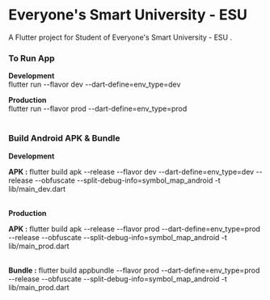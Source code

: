 
# Everyone's Smart University - ESU

A Flutter project for Student of Everyone's Smart University - ESU .

### To Run App

**Development**<br/>
flutter run --flavor dev --dart-define=env_type=dev<br/>

**Production**<br/>
flutter run --flavor prod --dart-define=env_type=prod<br/><br/>

### Build Android APK & Bundle

**Development**<br/>

**APK :** flutter build apk --release --flavor dev --dart-define=env_type=dev  --release --obfuscate --split-debug-info=symbol_map_android -t lib/main_dev.dart<br/><br/>

**Production**<br/>

**APK :** flutter build apk --release --flavor prod --dart-define=env_type=prod  --release --obfuscate --split-debug-info=symbol_map_android -t lib/main_prod.dart<br/><br/>

**Bundle :** flutter build appbundle --flavor prod --dart-define=env_type=prod  --release --obfuscate --split-debug-info=symbol_map_android -t lib/main_prod.dart<br/>

